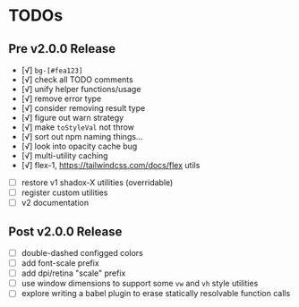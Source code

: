 # TODOs

## Pre v2.0.0 Release

- [√] `bg-[#fea123]`
- [√] check all TODO comments
- [√] unify helper functions/usage
- [√] remove error type
- [√] consider removing result type
- [√] figure out warn strategy
- [√] make `toStyleVal` not throw
- [√] sort out npm naming things...
- [√] look into opacity cache bug
- [√] multi-utility caching
- [√] flex-1, https://tailwindcss.com/docs/flex utils
- [ ] restore v1 shadox-X utilities (overridable)
- [ ] register custom utilities
- [ ] v2 documentation

## Post v2.0.0 Release

- [ ] double-dashed configged colors
- [ ] add font-scale prefix
- [ ] add dpi/retina "scale" prefix
- [ ] use window dimensions to support some `vw` and `vh` style utilities
- [ ] explore writing a babel plugin to erase statically resolvable function calls
